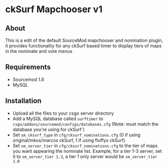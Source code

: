 # ckSurf Mapchooser v1

## About

This is a edit of the default SourceMod mapchooser and nomination plugin, it provides functionality for any ckSurf based timer to display tiers of maps in the nominate and vote menus 

## Requirements

* Sourcemod 1.8
* MySQL

## Installation

* Upload all the files to your csgo server directory
* Add a MySQL database called `surftimer` to `csgo/addons/sourcemod/configs/databases.cfg` (Note: must match the database you're using for ckSurf`)
* Set `sm_cksurf_type` in `cfg/cksurf_nominations.cfg` (0 if using original/nikos/marcos ckSurf, 1 if using fluffys ckSurf)
* Set `sm_server_tier` in `cfg/cksurf_nominations.cfg` to the tier of maps you want appearing the nominate list. Example, for a tier 1-3 server, set it to `sm_server_tier 1.3`, a tier 1 only server would be `sm_server_tier 1.0`

